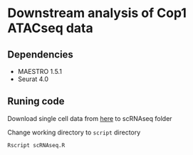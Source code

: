 # Downstream analysis of Cop1 ATACseq data

## Dependencies 

- MAESTRO 1.5.1
- Seurat 4.0

## Runing code

Download single cell data from <a href="https://data.mendeley.com/datasets/y4zpyjgjbj/draft?a=36b1f8d9-8fdc-4464-9e87-6fcfa7d4d98f">here</a> to scRNAseq folder

Change working directory to `script` directory

``` R
Rscript scRNAseq.R
``` 


